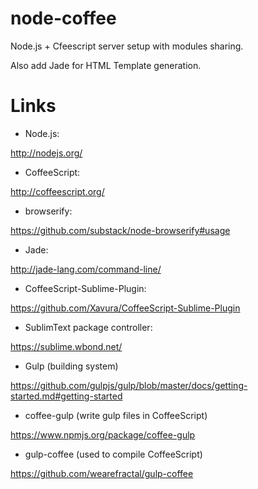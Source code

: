 node-coffee
===========

Node.js + Cfeescript server setup with modules sharing.

Also add Jade for HTML Template generation.

Links
=====

- Node.js:

http://nodejs.org/

- CoffeeScript:

http://coffeescript.org/

- browserify:

https://github.com/substack/node-browserify#usage

- Jade:

http://jade-lang.com/command-line/

- CoffeeScript-Sublime-Plugin:

https://github.com/Xavura/CoffeeScript-Sublime-Plugin

- SublimText package controller:

https://sublime.wbond.net/

- Gulp (building system)

https://github.com/gulpjs/gulp/blob/master/docs/getting-started.md#getting-started

- coffee-gulp (write gulp files in CoffeeScript)

https://www.npmjs.org/package/coffee-gulp

- gulp-coffee (used to compile CoffeeScript)

https://github.com/wearefractal/gulp-coffee
